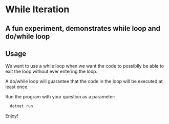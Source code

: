 # While Iteration
## A fun experiment, demonstrates while loop and do/while loop

## Usage
We want to use a while loop when we want the code to possiblly be able to exit the loop without ever entering the loop.

A do/while loop will guarantee that the code in the loop will be executed at least once.

Run the program with your question as a parameter:
```bash 
  dotnet run 
```

Enjoy!